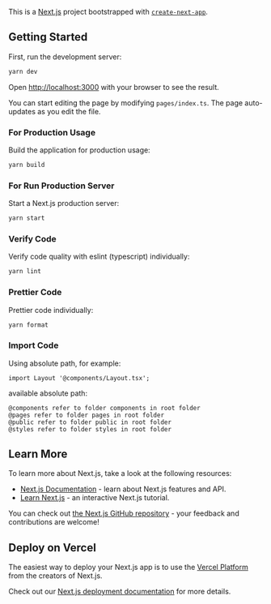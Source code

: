 This is a [Next.js](https://nextjs.org/) project bootstrapped with [`create-next-app`](https://github.com/vercel/next.js/tree/canary/packages/create-next-app).

## Getting Started

First, run the development server:

```bash
yarn dev
```

Open [http://localhost:3000](http://localhost:3000) with your browser to see the result.

You can start editing the page by modifying `pages/index.ts`. The page auto-updates as you edit the file.

### For Production Usage

Build the application for production usage:

```bash
yarn build
```

### For Run Production Server

Start a Next.js production server:

```bash
yarn start
```

### Verify Code

Verify code quality with eslint (typescript) individually:

```bash
yarn lint
```

### Prettier Code

Prettier code individually:

```bash
yarn format
```

### Import Code

Using absolute path, for example:

```
import Layout '@components/Layout.tsx';
```

available absolute path:

```
@components refer to folder components in root folder
@pages refer to folder pages in root folder
@public refer to folder public in root folder
@styles refer to folder styles in root folder
```

## Learn More

To learn more about Next.js, take a look at the following resources:

- [Next.js Documentation](https://nextjs.org/docs) - learn about Next.js features and API.
- [Learn Next.js](https://nextjs.org/learn) - an interactive Next.js tutorial.

You can check out [the Next.js GitHub repository](https://github.com/vercel/next.js/) - your feedback and contributions are welcome!

## Deploy on Vercel

The easiest way to deploy your Next.js app is to use the [Vercel Platform](https://vercel.com/import?utm_medium=default-template&filter=next.js&utm_source=create-next-app&utm_campaign=create-next-app-readme) from the creators of Next.js.

Check out our [Next.js deployment documentation](https://nextjs.org/docs/deployment) for more details.
